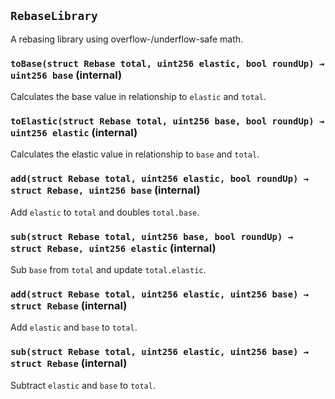 ## `RebaseLibrary`

A rebasing library using overflow-/underflow-safe math.




### `toBase(struct Rebase total, uint256 elastic, bool roundUp) → uint256 base` (internal)

Calculates the base value in relationship to `elastic` and `total`.



### `toElastic(struct Rebase total, uint256 base, bool roundUp) → uint256 elastic` (internal)

Calculates the elastic value in relationship to `base` and `total`.



### `add(struct Rebase total, uint256 elastic, bool roundUp) → struct Rebase, uint256 base` (internal)

Add `elastic` to `total` and doubles `total.base`.




### `sub(struct Rebase total, uint256 base, bool roundUp) → struct Rebase, uint256 elastic` (internal)

Sub `base` from `total` and update `total.elastic`.




### `add(struct Rebase total, uint256 elastic, uint256 base) → struct Rebase` (internal)

Add `elastic` and `base` to `total`.



### `sub(struct Rebase total, uint256 elastic, uint256 base) → struct Rebase` (internal)

Subtract `elastic` and `base` to `total`.






